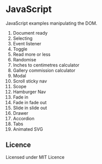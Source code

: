 # JavaScript

JavaScript examples manipulating the DOM.

1. Document ready
2. Selecting
3. Event listener
4. Toggle
5. Read more or less
6. Randomise
7. Inches to centimetres calculator
8. Gallery commission calculator
9. Modal
10. Scroll sticky nav
11. Scope
12. Hamburger Nav
13. Fade in
14. Fade in fade out
15. Slide in slide out
16. Drawer
17. Accordion
18. Tabs
19.	Animated SVG

## Licence

Licensed under MIT Licence